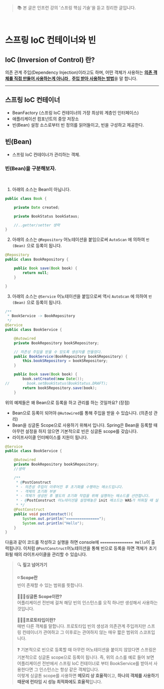 > 📚 본 글은 인프런 강의 '스프링 핵심 기술'을 듣고 정리한 글입니다. 

<br>

# 스프링 IoC 컨테이너와 빈 

## **IoC (Inversion of Control) 란?**
 의존 관계 주입(Dependency Injection)이라고도 하며, 어떤 객체가 사용하는 <u>**의존 객체를 직접 만들어 사용하는게 아니라** </u>, <u>**주입 받아 사용하는 방법**</u>을 말 합니다. 

<hr>

 ## **스프링 IoC 컨테이너**
 * BeanFactory (스프링 IoC 컨테이너의 가장 최상위 계층인 인터페이스)
 * 애플리케이션 컴포넌트의 중앙 저장소
 * 빈(Bean) 설정 소스로부터 빈 정의를 읽어들이고, 빈을 구성하고 제공한다. 

 ## **빈(Bean)**
  * 스프링 IoC 컨테이너가 관리하는 객체.

### 빈(Bean)을 구분해보자.

<br>

1. 아래의 소스는 Bean이 아닙니다.

```java
public class Book {

    private Date created;

    private BookStatus bookSataus;

    //..getter/setter 생략
}
```
2. 아래의 소스는 `@Repository` 어노테이션을 붙임으로써 `AutoScan` 에 의하여 `빈(Bean)` 으로 등록이 됩니다. 
```java
@Repository
public class BookRepository {

    public Book save(Book book) {
        return null;
    }

}
```
3. 아래의 소스는 `@Service` 어노테이션을 붙임으로써 역시 `AutoScan` 에 의하여 `빈(Bean)` 으로 등록이 됩니다. 
```java
/**
 * BookService -> BookRepository
 */
@Service
public class BookService {

    @Autowired
    private BookRepository bookSRepository;

    // 의존성 주입을 받을 수 있도록 생성자를 만들었다. 
    public BookService(BookRepository bookSRepository) {
        this.bookSRepository = bookSRepository;
    }

    public Book save(Book book) {
        book.setCreated(new Date());
//        book.setBookStatus(BookStatus.DRAFT);
        return bookSRepository.save(book);
    }
```

위의 예제들은 왜 Bean으로 등록을 하고 관리를 하는 것일까요? (장점)
* Bean으로 등록이 되어야 `@Autowired`를 통해 주입을 받을 수 있습니다. (의존성 관리)
* Bean을 싱글톤 Scope으로 사용하기 위해서 입니다. Spring은 Bean을 등록할 때 아무런 설정을 하지 않으면 기본적으로 빈은 싱글톤 scope를 갖습니다. 
* 라이프사이클 인터페이스를 지원이 됩니다. 

```java
@Service
public class BookService {

    @Autowired
    private BookRepository bookSRepository;
    //생략

    /**
     * @PostConstruct
     * - 의존성 주입이 이루어진 후 초기화를 수행하는 메소드입니다.
     * - 객체의 초기화 부분
     * - 객체가 생성된 후 별도의 초기화 작업을 위해 실행하는 메소드를 선언합니다.
     * - @PostConstruct 어노테이션을 설정해놓은 init 메소드는 WAS가 띄워질 때 실행됩니다.
     * */
    @PostConstruct
    public void postConstuct(){
        System.out.println("===============");
        System.out.println("Hello");
    }
}

```

다음과 같이 코드를 작성하고 실행을 하면 console에 `=============== Hello`이 출력됩니다. 이처럼 `@PostConstruct`어노테이션을 통해 빈으로 등록을 하면 객체가 초기화될 때의 라이프사이클을 관리할 수 있습니다. 



> 🔍 **짚고 넘어가기**<br><br>
> **◽ Scope란** <br>
> 빈이 존재할 수 있는 범위를 뜻합니다. <br><br>
>  🕵🏻‍♂️**싱글톤 Scope이란?**<br>
> 어플리케이션 전반에 걸쳐 해당 빈의 인스턴스를 오직 하나만 생성해서 사용하는 것입니다.<br><br>
> 🕵🏻‍♂️**프로토타입이란?**<br>
> 매번 다른 객체를 말합니다. 프로토타입 빈의 생성과 의존관계 주입까지만 스프링 컨테이너가 관여하고 그 이후로는 관여하지 않는 매우 짧은 범위의 스코프입니다. <br><br>
> ❓ 기본적으로 빈으로 등록할 때 아무런 어노테이션을 붙이지 않았다면 스프링은 기본적으로 싱글톤 scope으로 등록이 됩니다. 즉, 위의 소스를 예로 들어 보면 어플리케이션 전반에서 스프링 IoC 컨테이너로 부터 BookService를 받아서 사용한다면 그 인스턴스는 항상 같은 객체입니다. <br>이렇게 싱글톤 scope를 사용하면 **메모리 상 효율적**이고, **하나의 객체를 사용하기 때문에 런타임 시 성능 최적화에도 효율적**입니다. 

